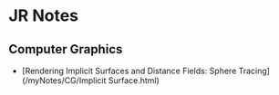 # JR Notes

## Computer Graphics
- [Rendering Implicit Surfaces and Distance Fields: Sphere Tracing](/myNotes/CG/Implicit Surface.html)
